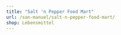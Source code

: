 ```yaml
---
title: "Salt 'n Pepper Food Mart"
url: /san-manuel/salt-n-pepper-food-mart/
shop: Lebensmittel
---
```


